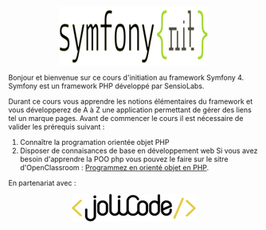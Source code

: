 <img src="https://raw.githubusercontent.com/Olesp/doc_symfony_nit/master/docs/media/logo_symfony_nit.png" style="display: block;margin-left: auto;margin-right: auto;" alt="Logo Symfony{nit}">

Bonjour et bienvenue sur ce cours d'initiation au framework Symfony 4.
Symfony est un framework PHP développé par SensioLabs.

Durant ce cours vous apprendre les notions élémentaires du framework et vous développerez de A à Z une application permettant de gérer des liens tel un marque pages.
Avant de commencer le cours il est nécessaire de valider les prérequis suivant :
1. Connaître la programation orientée objet PHP
2. Disposer de connaisances de base en développement web
Si vous avez besoin d'apprendre la POO php vous pouvez le faire sur le sitre d'OpenClassroom :
[Programmez en orienté objet en PHP](https://openclassrooms.com/fr/courses/1665806-programmez-en-oriente-objet-en-php).

En partenariat avec :
<br>

<img src="https://raw.githubusercontent.com/Olesp/doc_symfony_nit/master/docs/media/logo_jolicode.png" style="display: block;margin-left: auto;margin-right: auto;" alt="Logo Jolicode">

